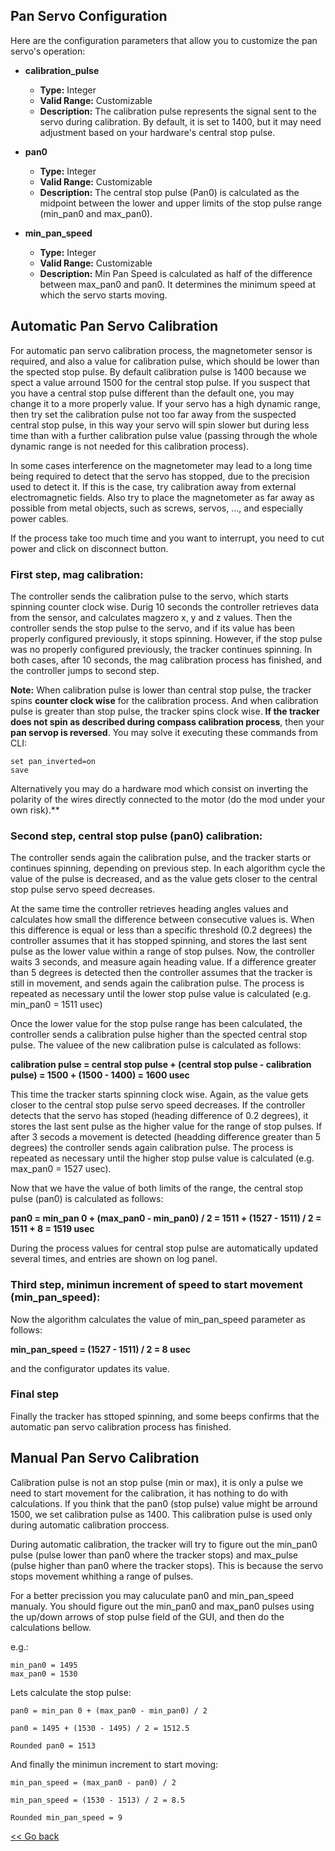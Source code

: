 ## Pan Servo Configuration

Here are the configuration parameters that allow you to customize the pan servo's operation:

- **calibration_pulse**
   - **Type:** Integer
   - **Valid Range:** Customizable
   - **Description:** The calibration pulse represents the signal sent to the servo during calibration. By default, it is set to 1400, but it may need adjustment based on your hardware's central stop pulse.

- **pan0**
   - **Type:** Integer
   - **Valid Range:** Customizable
   - **Description:** The central stop pulse (Pan0) is calculated as the midpoint between the lower and upper limits of the stop pulse range (min_pan0 and max_pan0).

- **min_pan_speed**
   - **Type:** Integer
   - **Valid Range:** Customizable
   - **Description:** Min Pan Speed is calculated as half of the difference between max_pan0 and pan0. It determines the minimum speed at which the servo starts moving.


## Automatic Pan Servo Calibration

For automatic pan servo calibration process, the magnetometer sensor is required, and also a value for calibration pulse, which should be lower than the spected stop pulse. By default calibration pulse is 1400 because we spect a value arround 1500 for the central stop pulse. If you suspect that you have a central stop pulse different than the default one, you may change it to a more properly value. If your servo has a high dynamic range, then try set the calibration pulse not too far away from the suspected central stop pulse, in this way your servo will spin slower but during less time than with a  further calibration pulse value (passing through the whole dynamic range is not needed for this calibration process).

In some cases interference on the magnetometer may lead to a long time being required to detect that the servo has stopped, due to the precision used to detect it. If this is the case, try calibration away from external electromagnetic fields. Also try to place the magnetometer as far away as possible from metal objects, such as screws, servos, ..., and especially power cables.

If the process take too much time and you want to interrupt, you need to cut power and click on disconnect button.

### First step, mag calibration:

The controller sends the calibration pulse to the servo, which starts spinning counter clock wise. Durig 10 seconds the controller retrieves data from the sensor, and calculates magzero x, y and z values. Then the controller sends the stop pulse to the servo, and if its value has been properly configured previously, it stops spinning. However, if the stop pulse was no properly configured previously, the tracker continues spinning. In both cases, after 10 seconds, the mag calibration process has finished, and the controller jumps to second step. 

**Note:** When calibration pulse is lower than central stop pulse, the tracker spins **counter clock wise** for the calibration process. And when calibration pulse is greater than stop pulse, the tracker spins clock wise. **If the tracker does not spin as described during compass calibration process**, then your **pan servop is reversed**. You may solve it executing these commands from CLI:

```
set pan_inverted=on
save
```

Alternatively you may do a hardware mod which consist on inverting the polarity of the wires directly connected to the motor (do the mod under your own risk).**

### Second step, central stop pulse (pan0) calibration:

The controller sends again the calibration pulse, and the tracker starts or continues spinning, depending on previous step. In each algorithm cycle the value of the pulse is decreased, and as the value gets closer to the central stop pulse servo speed decreases.

At the same time the controller retrieves heading angles values and calculates how small the difference between consecutive values is. When this difference is equal or less than a specific threshold (0.2 degrees) the controller assumes that it has stopped spinning, and stores the last sent pulse as the lower value within a range of stop pulses. Now, the controller waits 3 seconds, and measure again heading value. If a difference greater than 5 degrees is detected then the controller assumes that the tracker is still in movement, and sends again the calibration pulse. The process is repeated as necessary until the lower stop pulse value is calculated (e.g. min_pan0 = 1511 usec)

Once the lower value for the stop pulse range has been calculated, the controller sends a calibration pulse higher than the spected central stop pulse. The valuee of the new calibration pulse is calculated as follows:

**calibration pulse = central stop pulse + (central stop pulse - calibration pulse) = 1500 + (1500 - 1400) = 1600 usec**

This time the tracker starts spinning clock wise. Again, as the value gets closer to the central stop pulse servo speed decreases. If the controller detects that the servo has stoped (heading difference of 0.2 degrees), it stores the last sent pulse as the higher value for the range of stop pulses. If after 3 secods a movement is detected (headding difference greater than 5 degrees) the controller sends again calibration pulse. The process is repeated as necessary until the higher stop pulse value is calculated (e.g. max_pan0 = 1527 usec).

Now that we have the value of both limits of the range, the central stop pulse (pan0) is calculated as follows:

**pan0 = min_pan 0 + (max_pan0 - min_pan0) / 2 = 1511 + (1527 - 1511) / 2 = 1511 + 8 = 1519 usec**

During the process values for central stop pulse are automatically updated several times, and entries are shown on log panel.

### Third step, minimun increment of speed to start movement (min_pan_speed):

Now the algorithm calculates the value of min_pan_speed parameter as follows:

**min_pan_speed = (1527 - 1511) / 2 = 8 usec**

and the configurator updates its value.

### Final step

Finally the tracker has sttoped spinning, and some beeps confirms that the automatic pan servo calibration process has finished.

## Manual Pan Servo Calibration
	
Calibration pulse is not an stop pulse (min or max), it is only a pulse we need to start movement for the calibration, it has nothing to do with calculations. If you think that the pan0 (stop pulse) value might be arround 1500, we set calibration pulse as 1400. This calibration pulse is used only during automatic calibration proccess.

During automatic calibration, the tracker will try to figure out the min_pan0 pulse (pulse lower than pan0 where the tracker stops) and max_pulse (pulse higher than pan0 where the tracker stops). This is because the servo stops movement whithing a range of pulses.

For a better precission you may caluculate pan0 and min_pan_speed manualy. You should figure out the min_pan0 and max_pan0 pulses using the up/down arrows of stop pulse field of the GUI, and then do the calculations bellow.

e.g.:

	min_pan0 = 1495 
	max_pan0 = 1530

Lets calculate the stop pulse:

	pan0 = min_pan 0 + (max_pan0 - min_pan0) / 2

	pan0 = 1495 + (1530 - 1495) / 2 = 1512.5

	Rounded pan0 = 1513

And finally the minimun increment to start moving:

	min_pan_speed = (max_pan0 - pan0) / 2 

	min_pan_speed = (1530 - 1513) / 2 = 8.5

	Rounded min_pan_speed = 9

[<< Go back](README.md)
